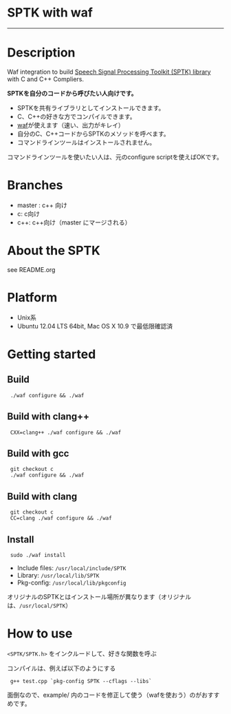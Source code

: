 # SPTK with waf

-----------------

# Description 

Waf integration to build [Speech Signal Processing Toolkit (SPTK) library](http://sp-tk.sourceforge.net/) with C and C++ Compliers. 

**SPTKを自分のコードから呼びたい人向けです。**

* SPTKを共有ライブラリとしてインストールできます。
* C、C++の好きな方でコンパイルできます。
* [waf](https://code.google.com/p/waf/)が使えます（速い、出力がキレイ）
* 自分のC、C++コードからSPTKのメソッドを呼べます。
* コマンドラインツールはインストールされません。
   

コマンドラインツールを使いたい人は、元のconfigure scriptを使えばOKです。

# Branches

- master : c++ 向け
- c: c向け
- c++: c++向け（master にマージされる）

# About the SPTK
    
see README.org

# Platform

* Unix系
* Ubuntu 12.04 LTS 64bit, Mac OS X 10.9 で最低限確認済

# Getting started

## Build

     ./waf configure && ./waf

## Build with clang++

     CXX=clang++ ./waf configure && ./waf

## Build with gcc

     git checkout c
     ./waf configure && ./waf

## Build with clang

     git checkout c
     CC=clang ./waf configure && ./waf

## Install 

     sudo ./waf install

* Include files: `/usr/local/include/SPTK`
* Library: `/usr/local/lib/SPTK`
* Pkg-config: `/usr/local/lib/pkgconfig`

オリジナルのSPTKとはインストール場所が異なります（オリジナルは、`/usr/local/SPTK`）

# How to use

`<SPTK/SPTK.h>` をインクルードして、好きな関数を呼ぶ

コンパイルは、例えば以下のようにする

     g++ test.cpp `pkg-config SPTK --cflags --libs`

面倒なので、example/ 内のコードを修正して使う（wafを使おう）のがおすすめです。